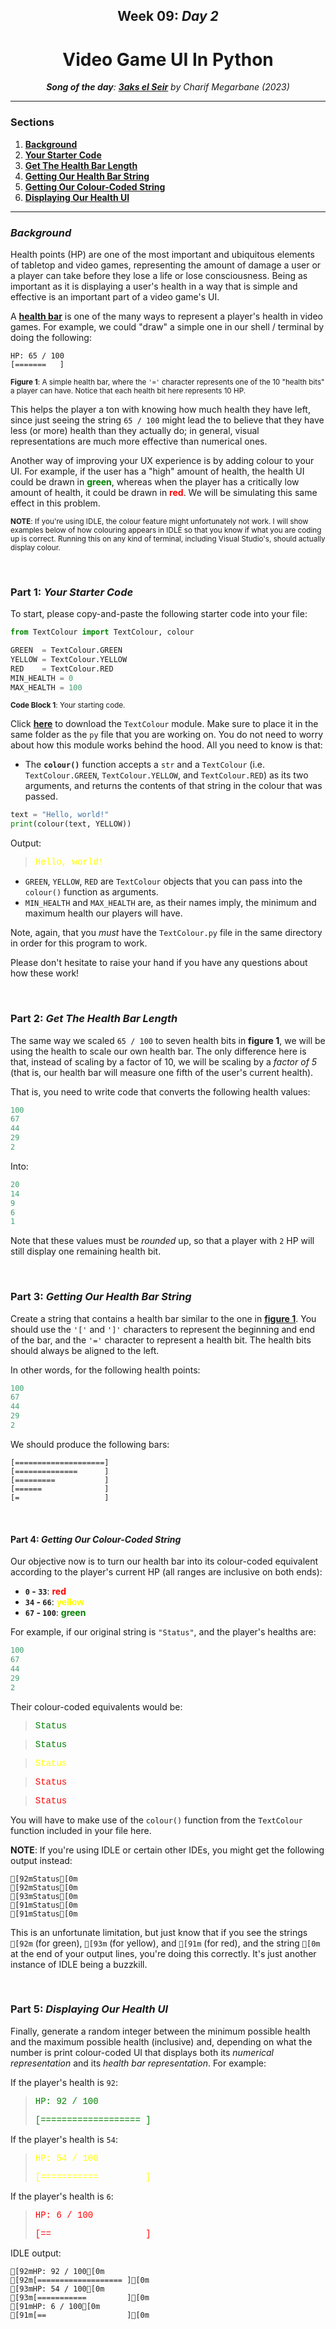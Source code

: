 <h2 align=center>Week 09: <em>Day 2</em></h2>

<h1 align=center>Video Game UI In Python</h1>

<p align=center><strong><em>Song of the day</strong>: <a href="https://youtu.be/t0NEfp9UysQ?si=4r4d4ypoumWKyprr"><strong><u>3aks el Seir</u></strong></a> by Charif Megarbane (2023)</em></p>

---

### Sections

1. [**Background**](#background)
2. [**Your Starter Code**](#part-1-your-starter-code)
3. [**Get The Health Bar Length**](#part-2-get-the-health-bar-length)
4. [**Getting Our Health Bar String**](#part-3-getting-our-health-bar-string)
5. [**Getting Our Colour-Coded String**](#part-4-getting-our-colour-coded-string)
6. [**Displaying Our Health UI**](#part-5-displaying-our-health-ui)

---

### _Background_

Health points (HP) are one of the most important and ubiquitous elements of tabletop and video games, representing the amount of damage a user or a player can take before they lose a life or lose consciousness. Being as important as it is displaying a user's health in a way that is simple and effective is an important part of a video game's UI.

A [**health bar**](https://en.wikipedia.org/wiki/Health_(game_terminology)#/media/File:Video_game_health_bar.svg) is one of the many ways to represent a player's health in video games. For example, we could "draw" a simple one in our shell / terminal by doing the following:

<a id="figure-1"></a>
```text
HP: 65 / 100
[=======   ]
```

<sub>**Figure 1**: A simple health bar, where the `'='` character represents one of the 10 "health bits" a player can have. Notice that each health bit here represents 10 HP.</sub>

This helps the player a ton with knowing how much health they have left, since just seeing the string `65 / 100` might lead the to believe that they have less (or more) health than they actually do; in general, visual representations are much more effective than numerical ones.

Another way of improving your UX experience is by adding colour to your UI. For example, if the user has a "high" amount of health, the health UI could be drawn in <span style="color:green; font-weight: bold">green</span>, whereas when the player has a critically low amount of health, it could be drawn in 
<span style="color:red; font-weight: bold">red</span>. We will be simulating this same effect in this problem.

<sub>**NOTE**: If you're using IDLE, the colour feature might unfortunately not work. I will show examples below of how colouring appears in IDLE so that you know if what you are coding up is correct. Running this on any kind of terminal, including Visual Studio's, should actually display colour.</sub>

<br>

### Part 1: _Your Starter Code_

To start, please copy-and-paste the following starter code into your file:

```python
from TextColour import TextColour, colour

GREEN  = TextColour.GREEN
YELLOW = TextColour.YELLOW
RED    = TextColour.RED
MIN_HEALTH = 0
MAX_HEALTH = 100
```

<sub>**Code Block 1**: Your starting code.</sub>

Click [**here**](https://drive.google.com/file/d/1wnyub_T1hhOCc9-82rlciTqpHMj4wfiO/view?usp=drive_link) to download the `TextColour` module. Make sure to place it in the same folder as the `py` file that you are working on. You do not need to worry about how this module works behind the hood. All you need to know is that:

- The **`colour()`** function accepts a `str` and a `TextColour` (i.e. `TextColour.GREEN`, `TextColour.YELLOW`, and `TextColour.RED`) as its two arguments, and returns the contents of that string in the colour that was passed.

```python
text = "Hello, world!"
print(colour(text, YELLOW))
```

Output:

> <span style="color:yellow; font-family:Courier">Hello, world!</span>

- `GREEN`, `YELLOW`, `RED` are `TextColour` objects that you can pass into the `colour()` function as arguments.
- `MIN_HEALTH` and `MAX_HEALTH` are, as their names imply, the minimum and maximum health our players will have.

Note, again, that you _must_ have the `TextColour.py` file in the same directory in order for this program to work.

Please don't hesitate to raise your hand if you have any questions about how these work!

<br>

### Part 2: _Get The Health Bar Length_

The same way we scaled `65 / 100` to seven health bits in **figure 1**, we will be using the health to scale our own health bar. The only difference here is that, instead of scaling by a factor of 10, we will be scaling by a _factor of 5_ (that is, our health bar will measure one fifth of the user's current health).

That is, you need to write code that converts the following health values:

```python
100
67
44
29
2
```

Into:

```python
20
14
9
6
1
```

Note that these values must be _rounded_ up, so that a player with `2` HP will still display one remaining health bit.

<br>

### Part 3: _Getting Our Health Bar String_

Create a string that contains a health bar similar to the one in [**figure 1**](#figure-1). You should use the `'['` and `']'` characters to represent the beginning and end of the bar, and the `'='` character to represent a health bit. The health bits should always be aligned to the left.

In other words, for the following health points:

```python
100
67
44
29
2
```

We should produce the following bars:

```text
[====================]
[==============      ]
[=========           ]
[======              ]
[=                   ]
```

<br>

#### Part 4: _Getting Our Colour-Coded String_

Our objective now is to turn our health bar into its colour-coded equivalent according to the player's current HP (all ranges are inclusive on both ends):

- **`0` - `33`**: <span style="color:red; font-weight:bold">red</span>
- **`34` - `66`**: <span style="color:yellow; font-weight:bold">yellow</span>
- **`67` - `100`**:  <span style="color:green; font-weight:bold">green</span>

For example, if our original string is `"Status"`, and the player's healths are:

```python
100
67
44
29
2
```

Their colour-coded equivalents would be:

> <span style="color:green; font-family:Courier">Status</span>

> <span style="color:green; font-family:Courier">Status</span>

> <span style="color:yellow; font-family:Courier">Status</span>

> <span style="color:red; font-family:Courier">Status</span>

> <span style="color:red; font-family:Courier">Status</span>

You will have to make use of the `colour()` function from the `TextColour` function included in your file here.

**NOTE**: If you're using IDLE or certain other IDEs, you might get the following output instead:

```text
[92mStatus[0m
[92mStatus[0m
[93mStatus[0m
[91mStatus[0m
[91mStatus[0m
```

This is an unfortunate limitation, but just know that if you see the strings `[92m` (for green), `[93m` (for yellow), and `[91m` (for red), and the string `[0m` at the end of your output lines, you're doing this correctly. It's just another instance of IDLE being a buzzkill.

<br>

### Part 5: _Displaying Our Health UI_

Finally, generate a random integer between the minimum possible health and the maximum possible health (inclusive) and, depending on what the number is print colour-coded UI that displays both its _numerical representation_ and its _health bar representation_. For example:


If the player's health is `92`:

> <span style="color:green; font-family:Courier">HP: 92 / 100</span>
> 
> <span style="color:green; font-family:Courier">[===================&nbsp;]</span>

If the player's health is `54`:

> <span style="color:yellow; font-family:Courier">HP: 54 / 100</span>
> 
> <span style="color:yellow; font-family:Courier">[===========&nbsp;&nbsp;&nbsp;&nbsp;&nbsp;&nbsp;&nbsp;&nbsp;&nbsp;]</span>

If the player's health is `6`:

> <span style="color:red; font-family:Courier">HP: 6 / 100</span>
> 
> <span style="color:red; font-family:Courier">[==&nbsp;&nbsp;&nbsp;&nbsp;&nbsp;&nbsp;&nbsp;&nbsp;&nbsp;&nbsp;&nbsp;&nbsp;&nbsp;&nbsp;&nbsp;&nbsp;&nbsp;&nbsp;]</span>

IDLE output:

```text
[92mHP: 92 / 100[0m
[92m[=================== ][0m
[93mHP: 54 / 100[0m
[93m[===========         ][0m
[91mHP: 6 / 100[0m
[91m[==                  ][0m
```
